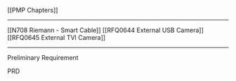 [[PMP Chapters]]

---

[[N708 Riemann - Smart Cable]]
[[RFQ0644 External USB Camera]]
[[RFQ0645 External TVI Camera]]

---

Preliminary Requirement

PRD